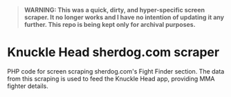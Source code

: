 > **WARNING: This was a quick, dirty, and hyper-specific screen scraper. It no longer works and I have no intention of updating it any further. This repo is being kept only for archival purposes.**

# Knuckle Head sherdog.com scraper

PHP code for screen scraping sherdog.com's Fight Finder section. The data from this scraping is used to feed the Knuckle Head app, providing MMA fighter details.
